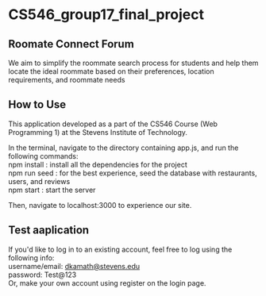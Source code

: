 # CS546_group17_final_project

## Roomate Connect Forum

We aim to simplify the roommate search process for students and help them locate the ideal roommate based on their
preferences, location requirements, and roommate needs

## How to Use

This application developed as a part of the CS546 Course (Web Programming 1) at the Stevens Institute of Technology.

In the terminal, navigate to the directory containing app.js, and run the following commands:   
  npm install : install all the dependencies for the project  
  npm run seed : for the best experience, seed the database with restaurants, users, and reviews  
  npm start : start the server  

  Then, navigate to localhost:3000 to experience our site.   
## Test aaplication

If you'd like to log in to an existing account, feel free to log using the following info:   
  username/email: dkamath@stevens.edu  
  password: Test@123  
  Or, make your own account using register on the login page.   
